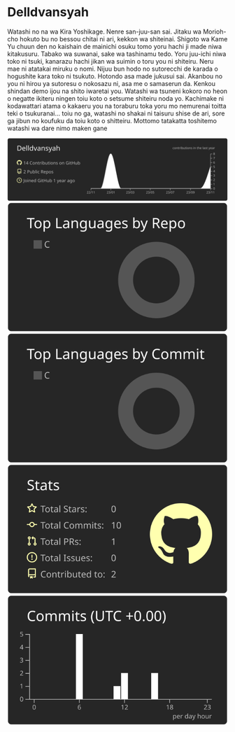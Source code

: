 # Delldvansyah

Watashi no na wa Kira Yoshikage. Nenre san-juu-san sai. Jitaku wa Morioh-cho hokuto bu no bessou chitai ni ari, kekkon wa shiteinai.
Shigoto wa Kame Yu chuun den no kaishain de mainichi osuku tomo yoru hachi ji made niwa kitakusuru. Tabako wa suwanai, sake wa tashinamu tedo. Yoru juu-ichi niwa toko ni tsuki, kanarazu hachi jikan wa suimin o toru you ni shiteiru.
Neru mae ni atatakai miruku o nomi. Nijuu bun hodo no sutorecchi de karada o hogushite kara toko ni tsukuto. Hotondo asa made jukusui sai. Akanbou no you ni hirou ya sutoresu o nokosazu ni, asa me o samaserun da. Kenkou shindan demo ijou na shito iwaretai you.
Watashi wa tsuneni kokoro no heon o negatte ikiteru ningen toiu koto o setsume shiteiru noda yo.
Kachimake ni kodawattari atama o kakaeru you na toraburu toka yoru mo nemurenai toitta teki o tsukuranai... toiu no ga, watashi no shakai ni taisuru shise de ari, sore ga jibun no koufuku da toiu koto o shitteiru. Mottomo tatakatta toshitemo watashi wa dare nimo maken gane


[![](https://raw.githubusercontent.com/Delldvansyah/Delldvansyah/master/profile-summary-card-output/apprentice/0-profile-details.svg)](https://github.com/vn7n24fzkq/github-profile-summary-cards)
[![](https://raw.githubusercontent.com/Delldvansyah/Delldvansyah/master/profile-summary-card-output/apprentice/1-repos-per-language.svg)](https://github.com/vn7n24fzkq/github-profile-summary-cards) [![](https://raw.githubusercontent.com/Delldvansyah/Delldvansyah/master/profile-summary-card-output/apprentice/2-most-commit-language.svg)](https://github.com/vn7n24fzkq/github-profile-summary-cards)
[![](https://raw.githubusercontent.com/Delldvansyah/Delldvansyah/master/profile-summary-card-output/apprentice/3-stats.svg)](https://github.com/vn7n24fzkq/github-profile-summary-cards) [![](https://raw.githubusercontent.com/Delldvansyah/Delldvansyah/master/profile-summary-card-output/apprentice/4-productive-time.svg)](https://github.com/vn7n24fzkq/github-profile-summary-cards)
